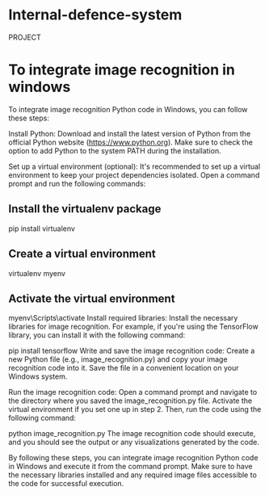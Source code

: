 # Internal-defence-system
PROJECT

# To integrate image recognition in windows

To integrate image recognition Python code in Windows, you can follow these steps:

Install Python: Download and install the latest version of Python from the official Python website (https://www.python.org). Make sure to check the option to add Python to the system PATH during the installation.

Set up a virtual environment (optional): It's recommended to set up a virtual environment to keep your project dependencies isolated. Open a command prompt and run the following commands:



## Install the virtualenv package
pip install virtualenv

## Create a virtual environment
virtualenv myenv

## Activate the virtual environment
myenv\Scripts\activate
Install required libraries: Install the necessary libraries for image recognition. For example, if you're using the TensorFlow library, you can install it with the following command:


pip install tensorflow
Write and save the image recognition code: Create a new Python file (e.g., image_recognition.py) and copy your image recognition code into it. Save the file in a convenient location on your Windows system.

Run the image recognition code: Open a command prompt and navigate to the directory where you saved the image_recognition.py file. Activate the virtual environment if you set one up in step 2. Then, run the code using the following command:


python image_recognition.py
The image recognition code should execute, and you should see the output or any visualizations generated by the code.

By following these steps, you can integrate image recognition Python code in Windows and execute it from the command prompt. Make sure to have the necessary libraries installed and any required image files accessible to the code for successful execution.
